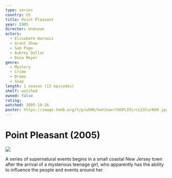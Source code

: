 ```yaml
---
type: series
country: US
title: Point Pleasant
year: 2005
director: Unknown
actors:
  - Elisabeth Harnois
  - Grant Show
  - Sam Page
  - Aubrey Dollar
  - Dina Meyer
genre:
  - Mystery
  - Crime
  - Drama
  - Soap
length: 1 season (13 episodes)
shelf: watched
owned: false
rating:
watched: 2005-10-26
poster: https://image.tmdb.org/t/p/w500/hwVJnaxrC6GPLISLrcLEICurKH9.jpg
---
```


# Point Pleasant (2005)

![](https://image.tmdb.org/t/p/w500/hwVJnaxrC6GPLISLrcLEICurKH9.jpg)

A series of supernatural events begins in a small coastal New Jersey town after the arrival of a mysterious teenage girl, who apparently has the ability to influence the people and events around her.
